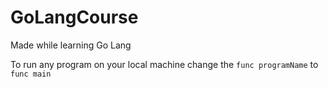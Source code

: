 # GoLangCourse
Made while learning Go Lang

To run any program on your local machine change the ```func programName``` to ```func main```
